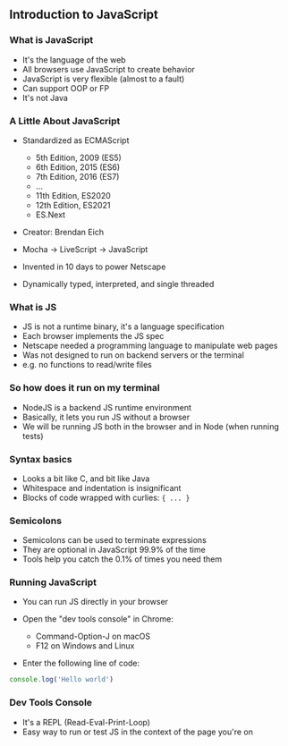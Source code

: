 ## Introduction to JavaScript

### What is JavaScript

- It's the language of the web
- All browsers use JavaScript to create behavior
- JavaScript is very flexible (almost to a fault)
- Can support OOP or FP
- It's not Java

### A Little About JavaScript

  - Standardized as ECMAScript
    - 5th Edition, 2009 (ES5)
    - 6th Edition, 2015 (ES6)
    - 7th Edition, 2016 (ES7)
    - ...
    - 11th Edition, ES2020
    - 12th Edition, ES2021
    - ES.Next

  - Creator: Brendan Eich
  - Mocha -> LiveScript -> JavaScript
  - Invented in 10 days to power Netscape
  - Dynamically typed, interpreted, and single threaded

### What is JS

- JS is not a runtime binary, it's a language specification
- Each browser implements the JS spec
- Netscape needed a programming language to manipulate web pages
- Was not designed to run on backend servers or the terminal
- e.g. no functions to read/write files

### So how does it run on my terminal

- NodeJS is a backend JS runtime environment
- Basically, it lets you run JS without a browser
- We will be running JS both in the browser and in Node (when running tests)

### Syntax basics

- Looks a bit like C, and bit like Java
- Whitespace and indentation is insignificant
- Blocks of code wrapped with curlies: `{ ... }`

### Semicolons

  - Semicolons can be used to terminate expressions
  - They are optional in JavaScript 99.9% of the time
  - Tools help you catch the 0.1% of times you need them

### Running JavaScript

- You can run JS directly in your browser
- Open the "dev tools console" in Chrome:
  - Command-Option-J on macOS
  - F12 on Windows and Linux

- Enter the following line of code:

```javascript
console.log('Hello world')
```

### Dev Tools Console

- It's a REPL (Read-Eval-Print-Loop)
- Easy way to run or test JS in the context of the page you're on
